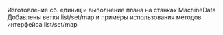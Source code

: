 Изготовление сб. единиц и выполнение плана на станках
MachineData
Добавлены ветки list/set/map и примеры использования методов интерфейса list/set/map